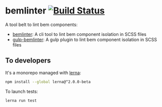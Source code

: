 bemlinter [![Build Status](https://travis-ci.org/M6Web/bemlinter.svg?branch=master)](https://travis-ci.org/M6Web/bemlinter)
======

A tool belt to lint bem components:

 * [bemlinter](https://github.com/M6Web/bemlinter/blob/master/packages/bemlinter/README.md): A cli tool to lint bem component isolation in SCSS files
 * [gulp-bemlinter](https://github.com/M6Web/bemlinter/blob/master/packages/gulp-bemlinter/README.md): A gulp plugin to lint bem component isolation in SCSS files


To developers
------

It's a monorepo managed with [lerna](https://lernajs.io/):

```sh
npm install --global lerna@^2.0.0-beta
```

To launch tests:

```sh
lerna run test
```